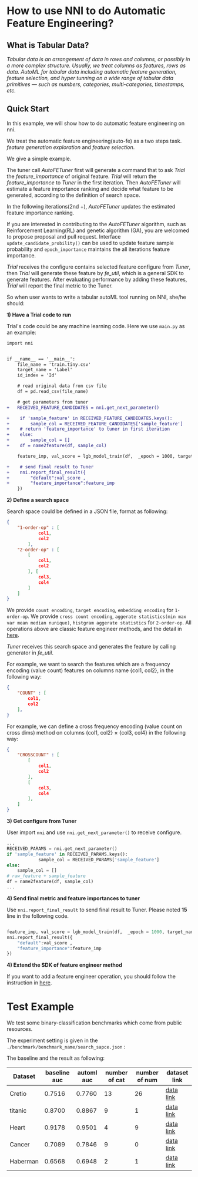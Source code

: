 # How to use NNI to do Automatic Feature Engineering?

## What is Tabular Data?

*Tabular data is an arrangement of data in rows and columns, or possibly in a more complex structure. Usually, we treat columns as features, rows as data. AutoML for tabular data including automatic feature generation, feature selection, and hyper tunning on a wide range of tabular data primitives — such as numbers, categories, multi-categories, timestamps, etc.*

## Quick Start

In this example, we will show how to do automatic feature engineering on nni.

We treat the automatic feature engineering(auto-fe) as a two steps task. *feature generation exploration* and *feature selection*.

We give a simple example.

The tuner call *AutoFETuner* first will generate a command that to ask *Trial* the *feature_importance* of original feature. *Trial* will return the *feature_importance* to *Tuner* in the first iteration. Then *AutoFETuner* will estimate a feature importance ranking and decide what feature to be generated, according to the definition of search space.

In the following iterations(2nd +), *AutoFETuner* updates the estimated feature importance ranking.

If you are interested in contributing to the *AutoFETuner* algorithm, such as Reinforcement Learning(RL) and genetic algorithm (GA), you are welcomed to propose proposal and pull request.  Interface `update_candidate_probility()` can be used to update feature sample probability and `epoch_importance` maintains the all iterations feature importance.

*Trial* receives the configure contains selected feature configure from *Tuner*, then *Trial* will generate these feature by *fe_util*, which is a general SDK to generate features. After evaluating performance by adding these features, *Trial* will report the final metric to the Tuner.


So when user wants to write a tabular autoML tool running on NNI, she/he should:

**1) Have a Trial code to run**

Trial's code could be any machine learning code. 
Here we use `main.py` as an example:

```diff
import nni


if __name__ == '__main__':
    file_name = 'train.tiny.csv'
    target_name = 'Label'
    id_index = 'Id'

    # read original data from csv file
    df = pd.read_csv(file_name)

    # get parameters from tuner
+   RECEIVED_FEATURE_CANDIDATES = nni.get_next_parameter()

+    if 'sample_feature' in RECEIVED_FEATURE_CANDIDATES.keys():
+        sample_col = RECEIVED_FEATURE_CANDIDATES['sample_feature']
+    # return 'feature_importance' to tuner in first iteration
+    else:
+        sample_col = []
+    df = name2feature(df, sample_col)

    feature_imp, val_score = lgb_model_train(df,  _epoch = 1000, target_name = target_name, id_index = id_index)

+    # send final result to Tuner
+    nni.report_final_result({
+        "default":val_score , 
+        "feature_importance":feature_imp
    })
```

**2) Define a search space**

Search space could be defined in a JSON file, format as following: 

```json
{
    "1-order-op" : [
            col1,
            col2
        ],
    "2-order-op" : [
        [
            col1,
            col2
        ], [
            col3, 
            col4
        ]
    ]
}
```
We provide `count encoding`, `target encoding`, `embedding encoding` for `1-order-op`.
We provide `cross count encoding`, `aggerate statistics(min max var mean median nunique)`, `histgram aggerate statistics` for `2-order-op`.
All operations above are classic feature engineer methods, and the detail in [here](./AutoFEOp.md). 

*Tuner* receives this search space and generates the feature by calling generator in *fe_util*.

For example, we want to search the features which are a frequency encoding (value count) features on columns name {col1, col2}, in the following way:

```json
{
    "COUNT" : [
        col1,
        col2
    ],
}
```

For example, we can define a cross frequency encoding (value count on cross dims) method on columns {col1, col2} × {col3, col4} in the following way:

```json
{
    "CROSSCOUNT" : [
        [
            col1,
            col2
        ],
        [
            col3,
            col4
        ],
    ]
}
```

**3) Get configure from Tuner**

User import `nni` and use `nni.get_next_parameter()` to receive configure. 

```python
...
RECEIVED_PARAMS = nni.get_next_parameter()
if 'sample_feature' in RECEIVED_PARAMS.keys():
            sample_col = RECEIVED_PARAMS['sample_feature']
else:
    sample_col = []
# raw_feature + sample_feature
df = name2feature(df, sample_col)
...
```


**4)  Send final metric and feature importances to tuner**

Use `nni.report_final_result` to send final result to Tuner. Please noted **15** line in the following code.

```python

feature_imp, val_score = lgb_model_train(df,  _epoch = 1000, target_name = target_name, id_index = id_index)
nni.report_final_result({
    "default":val_score , 
    "feature_importance":feature_imp
})
```

**4) Extend the SDK of feature engineer method**

If you want to add a feature engineer operation, you should follow the instruction in [here](./AutoFEOp.md). 

# Test Example

We test some binary-classification benchmarks which come from public resources.

The experiment setting is given in the `./benchmark/benchmark_name/search_sapce.json` :

The baseline and the result as following:


|  Dataset   | baseline auc  | automl auc| number of cat|  number of num |  dataset link| 
|  ----  | ----  | ----  | ----  |  ----  | ----  | 
| Cretio| 0.7516 | 0.7760 | 13 | 26| [data link](https://labs.criteo.com/category/dataset/) |
| titanic  | 0.8700 | 0.8867 | 9 | 1 |  [data link](https://www.kaggle.com/c/titanic/data) |
| Heart |0.9178| 0.9501| 4 | 9|  [data link](http://archive.ics.uci.edu/ml/datasets/Statlog+%28Heart%29)|
| Cancer |0.7089 | 0.7846 |9 | 0|  [data link](http://archive.ics.uci.edu/ml/datasets/Breast+Cancer)|
| Haberman |0.6568 | 0.6948 | 2 | 1|   [data link](http://archive.ics.uci.edu/ml/machine-learning-databases/haberman/)|

